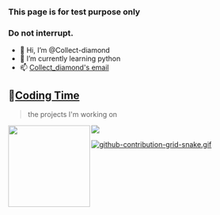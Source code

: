 ### This page is for test purpose only
### Do not interrupt.
- 👋 Hi, I’m @Collect-diamond
- 🌱 I’m currently learning python
- 📫 [Collect_diamond's email](mailto:collect_diamond@outlook.com)
## 🌠[Coding Time](https://github.com/Collect-diamond)
> the projects I'm working on

<!-- ![My stats](https://github-readme-stats.vercel.app/api?username=Collect-diamond&theme=light&show_icons=true) -->
<!-- ![Top Langs](https://github-readme-stats.vercel.app/api/top-langs/?username=Collect-diamond&hide=html,css,Jupyter+Notebook,ruby,javascript&theme=light&langs_count=6) -->

<div>
    <img height="165" align="left" src="https://github-readme-stats.vercel.app/api?username=Collect-diamond&theme=light&show_icons=true" />
    <img src="https://github-readme-stats.vercel.app/api/top-langs/?username=Collect-diamond&hide=html,css,Jupyter+Notebook,ruby,javascript&theme=light&langs_count=6&layout=compact" />
</div>


[![github-contribution-grid-snake.gif](https://i.postimg.cc/FK2FF0h4/github-contribution-grid-snake.gif)](https://postimg.cc/XZk6QGZH)
<!---
Collect-diamond/Collect-diamond is a ✨ special ✨ repository because its `README.md` (this file) appears on your GitHub profile.
You can click the Preview link to take a look at your changes.
--->
